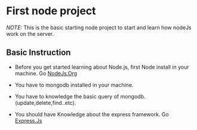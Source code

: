 #  First node project
 _NOTE:_ This is the basic starting node project to start and learn how  nodeJs work on the server.
##  Basic Instruction
* Before you get started learning about Node.js, first Node install in your machine.
 Go [NodeJs.Org](https://nodejs.org)

* You have to mongodb installed in your machine.

* You have to knowledge the basic query of mongodb.(update,delete,find..etc).

* You should have Knowledge about the express framework.
 Go [Express.Js](https://expressjs.com/)

